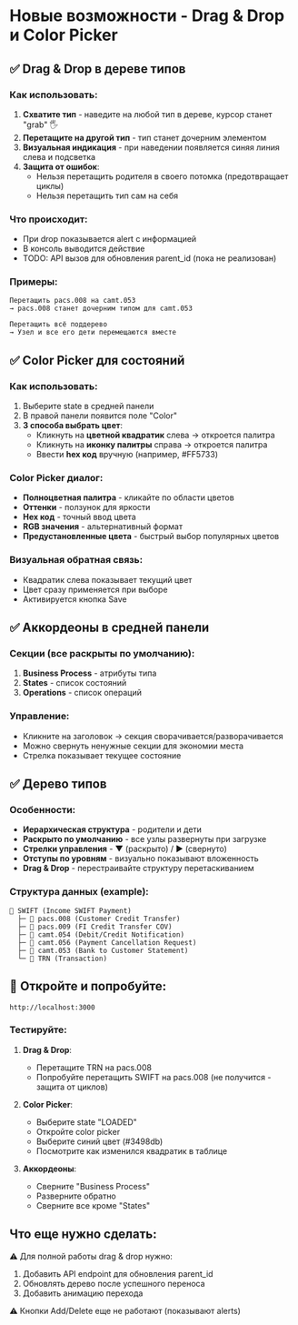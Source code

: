 # Новые возможности - Drag & Drop и Color Picker

## ✅ Drag & Drop в дереве типов

### Как использовать:
1. **Схватите тип** - наведите на любой тип в дереве, курсор станет "grab" 🖐️
2. **Перетащите на другой тип** - тип станет дочерним элементом
3. **Визуальная индикация** - при наведении появляется синяя линия слева и подсветка
4. **Защита от ошибок**:
   - Нельзя перетащить родителя в своего потомка (предотвращает циклы)
   - Нельзя перетащить тип сам на себя

### Что происходит:
- При drop показывается alert с информацией
- В консоль выводится действие
- TODO: API вызов для обновления parent_id (пока не реализован)

### Примеры:
```
Перетащить pacs.008 на camt.053
→ pacs.008 станет дочерним типом для camt.053

Перетащить всё поддерево
→ Узел и все его дети перемещаются вместе
```

## ✅ Color Picker для состояний

### Как использовать:
1. Выберите state в средней панели
2. В правой панели появится поле "Color"
3. **3 способа выбрать цвет**:
   - Кликнуть на **цветной квадратик** слева → откроется палитра
   - Кликнуть на **иконку палитры** справа → откроется палитра
   - Ввести **hex код** вручную (например, #FF5733)

### Color Picker диалог:
- **Полноцветная палитра** - кликайте по области цветов
- **Оттенки** - ползунок для яркости
- **Hex код** - точный ввод цвета
- **RGB значения** - альтернативный формат
- **Предустановленные цвета** - быстрый выбор популярных цветов

### Визуальная обратная связь:
- Квадратик слева показывает текущий цвет
- Цвет сразу применяется при выборе
- Активируется кнопка Save

## ✅ Аккордеоны в средней панели

### Секции (все раскрыты по умолчанию):
1. **Business Process** - атрибуты типа
2. **States** - список состояний
3. **Operations** - список операций

### Управление:
- Кликните на заголовок → секция сворачивается/разворачивается
- Можно свернуть ненужные секции для экономии места
- Стрелка показывает текущее состояние

## ✅ Дерево типов

### Особенности:
- **Иерархическая структура** - родители и дети
- **Раскрыто по умолчанию** - все узлы развернуты при загрузке
- **Стрелки управления** - ▼ (раскрыто) / ▶ (свернуто)
- **Отступы по уровням** - визуально показывают вложенность
- **Drag & Drop** - перестраивайте структуру перетаскиванием

### Структура данных (example):
```
📁 SWIFT (Income SWIFT Payment)
  ├─ 📄 pacs.008 (Customer Credit Transfer)
  ├─ 📄 pacs.009 (FI Credit Transfer COV)
  ├─ 📄 camt.054 (Debit/Credit Notification)
  ├─ 📄 camt.056 (Payment Cancellation Request)
  ├─ 📄 camt.053 (Bank to Customer Statement)
  └─ 📄 TRN (Transaction)
```

## 🎨 Откройте и попробуйте:

```
http://localhost:3000
```

### Тестируйте:
1. **Drag & Drop**:
   - Перетащите TRN на pacs.008
   - Попробуйте перетащить SWIFT на pacs.008 (не получится - защита от циклов)
   
2. **Color Picker**:
   - Выберите state "LOADED"
   - Откройте color picker
   - Выберите синий цвет (#3498db)
   - Посмотрите как изменился квадратик в таблице
   
3. **Аккордеоны**:
   - Сверните "Business Process"
   - Разверните обратно
   - Сверните все кроме "States"

## Что еще нужно сделать:

⚠️ Для полной работы drag & drop нужно:
1. Добавить API endpoint для обновления parent_id
2. Обновлять дерево после успешного переноса
3. Добавить анимацию перехода

⚠️ Кнопки Add/Delete еще не работают (показывают alerts)

